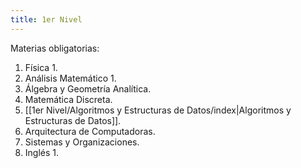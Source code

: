 ```yaml
---
title: 1er Nivel
---
```


Materias obligatorias:

1. Física 1.
2. Análisis Matemático 1.
3. Álgebra y Geometría Analítica.
4. Matemática Discreta.
5. [[1er Nivel/Algoritmos y Estructuras de Datos/index|Algoritmos y Estructuras de Datos]].
6. Arquitectura de Computadoras.
7. Sistemas y Organizaciones.
8. Inglés 1.
